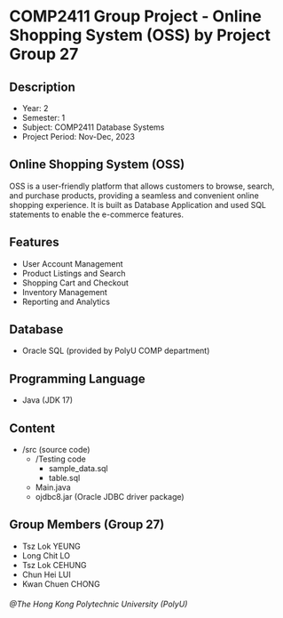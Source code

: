 # COMP2411 Group Project - Online Shopping System (OSS) by Project Group 27

## Description 
- Year: 2
- Semester: 1
- Subject: COMP2411 Database Systems
- Project Period: Nov-Dec, 2023

## Online Shopping System (OSS)
OSS is a user-friendly platform that allows customers to browse, search, and purchase products,
providing a seamless and convenient online shopping experience. It is built as Database Application and used SQL statements to enable the e-commerce features.

## Features
- User Account Management
- Product Listings and Search
- Shopping Cart and Checkout
- Inventory Management
- Reporting and Analytics

## Database 
- Oracle SQL (provided by PolyU COMP department)

## Programming Language 
- Java (JDK 17)

## Content
- /src (source code)
    - /Testing code
        - sample_data.sql
        - table.sql
    - Main.java 
    - ojdbc8.jar (Oracle JDBC driver package)

## Group Members (Group 27)
- Tsz Lok YEUNG
- Long Chit LO
- Tsz Lok CEHUNG
- Chun Hei LUI
- Kwan Chuen CHONG

###### @The Hong Kong Polytechnic University (PolyU)



